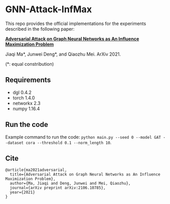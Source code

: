 # **GNN-Attack-InfMax**

This repo provides the official implementations for the experiments described in the following paper:

[**Adversarial Attack on Graph Neural Networks as An Influence Maximization Problem**](https://arxiv.org/abs/2106.10785)

Jiaqi Ma\*, Junwei Deng\*, and Qiaozhu Mei. ArXiv 2021.

(\*: equal constribution)

## Requirements
- dgl 0.4.2
- torch 1.4.0    
- networkx 2.3  
- numpy 1.16.4 

## Run the code

Example command to run the code: `python main.py --seed 0 --model GAT --dataset cora --threshold 0.1 --norm_length 10`. 

## Cite
```
@article{ma2021adversarial,
  title={Adversarial Attack on Graph Neural Networks as An Influence Maximization Problem},
  author={Ma, Jiaqi and Deng, Junwei and Mei, Qiaozhu},
  journal={arXiv preprint arXiv:2106.10785},
  year={2021}
}
```

